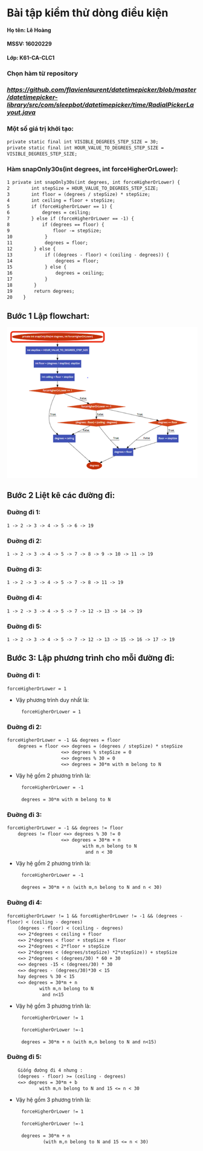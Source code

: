 # Bài tập kiểm thử dòng điều kiện

#### Họ tên: Lê Hoàng
#### MSSV: 16020229
#### Lớp: K61-CA-CLC1
### **Chọn hàm từ repository**
### ***https://github.com/flavienlaurent/datetimepicker/blob/master/datetimepicker-library/src/com/sleepbot/datetimepicker/time/RadialPickerLayout.java***
### **Một số giá trị khởi tạo:** #
```
private static final int VISIBLE_DEGREES_STEP_SIZE = 30;
private static final int HOUR_VALUE_TO_DEGREES_STEP_SIZE = VISIBLE_DEGREES_STEP_SIZE;
```

### **Hàm snapOnly30s(int degrees, int forceHigherOrLower)**: #
```
1 private int snapOnly30s(int degrees, int forceHigherOrLower) {
2        int stepSize = HOUR_VALUE_TO_DEGREES_STEP_SIZE;
3        int floor = (degrees / stepSize) * stepSize;
4        int ceiling = floor + stepSize;
5        if (forceHigherOrLower == 1) {
6            degrees = ceiling;
7        } else if (forceHigherOrLower == -1) {
8            if (degrees == floor) {
9                floor -= stepSize;
10            }
11            degrees = floor;
12        } else {
13            if ((degrees - floor) < (ceiling - degrees)) {
14                degrees = floor;
15            } else {
16                degrees = ceiling;
17            }
18        }
19        return degrees;
20    }
```
## Bước 1 Lập flowchart:

![](flowchart.png)

## Bước 2 Liệt kê các đường đi:
### Đuờng đi 1: 
    1 -> 2 -> 3 -> 4 -> 5 -> 6 -> 19
### Đuờng đi 2: 
    1 -> 2 -> 3 -> 4 -> 5 -> 7 -> 8 -> 9 -> 10 -> 11 -> 19
### Đuờng đi 3: 
    1 -> 2 -> 3 -> 4 -> 5 -> 7 -> 8 -> 11 -> 19
### Đuờng đi 4: 
    1 -> 2 -> 3 -> 4 -> 5 -> 7 -> 12 -> 13 -> 14 -> 19
### Đuờng đi 5:
    1 -> 2 -> 3 -> 4 -> 5 -> 7 -> 12 -> 13 -> 15 -> 16 -> 17 -> 19

## Bước 3: Lập phương trình cho mỗi đường đi:
### Đuờng đi 1:
    forceHigherOrLower = 1

- Vậy phương trình duy nhất là: 

        forceHigherOrLower = 1
### Đuờng đi 2: 
    forceHigherOrLower = -1 && degrees = floor
        degrees = floor <=> degrees = (degrees / stepSize) * stepSize
                        <=> degrees % stepSize = 0 
                        <=> degrees % 30 = 0
                        <=> degrees = 30*m with m belong to N

- Vậy hệ gồm 2 phương trình là:
        
        forceHigherOrLower = -1
        
        degrees = 30*m with m belong to N
### Đuờng đi 3:
    forceHigherOrLower = -1 && degrees != floor
        degrees != floor <=> degrees % 30 != 0
                        <=> degrees = 30*m + n 
                                with m,n belong to N
                                 and n < 30
- Vậy hệ gồm 2 phương trình là:

        forceHigherOrLower = -1 
       
        degrees = 30*m + n (with m,n belong to N and n < 30)
### Đuờng đi 4:
    forceHigherOrLower != 1 && forceHigherOrLower != -1 && (degrees - floor) < (ceiling - degrees)
        (degrees - floor) < (ceiling - degrees)
        <=> 2*degrees < ceiling + floor
        <=> 2*degrees < floor + stepSize + floor
        <=> 2*degrees < 2*floor + stepSize
        <=> 2*degrees < (degrees/stepSize) *2*stepSize)) + stepSize
        <=> 2*degrees < (degrees/30) * 60 + 30
        <=> degrees -15 < (degrees/30) * 30
        <=> degrees - (degrees/30)*30 < 15
        hay degrees % 30 < 15
        <=> degrees = 30*m + n 
                with m,n belong to N
                 and n<15
        
- Vậy hệ gồm 3 phương trình là:

        forceHigherOrLower != 1
        
        forceHigherOrLower !=-1
        
        degrees = 30*m + n (with m,n belong to N and n<15)
### Đuờng đi 5: 
        Giống đường đi 4 nhưng :
        (degrees - floor) >= (ceiling - degrees)
        <=> degrees = 30*m + b 
                with m,n belong to N and 15 <= n < 30

- Vậy hệ gồm 3 phương trình là:
        
        forceHigherOrLower != 1
        
        forceHigherOrLower !=-1
        
        degrees = 30*m + n 
                (with m,n belong to N and 15 <= n < 30)



